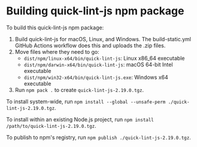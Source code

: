 # Building quick-lint-js npm package

To build this quick-lint-js npm package:

1. Build quick-lint-js for macOS, Linux, and Windows. The build-static.yml GitHub
   Actions workflow does this and uploads the .zip files.
2. Move files where they need to go:
   * `dist/npm/linux-x64/bin/quick-lint-js`: Linux x86_64 executable
   * `dist/npm/darwin-x64/bin/quick-lint-js`: macOS 64-bit Intel executable
   * `dist/npm/win32-x64/bin/quick-lint-js.exe`: Windows x64 executable
3. Run `npm pack .` to create `quick-lint-js-2.19.0.tgz`.

To install system-wide, run
`npm install --global --unsafe-perm ./quick-lint-js-2.19.0.tgz`.

To install within an existing Node.js project, run
`npm install /path/to/quick-lint-js-2.19.0.tgz`.

To publish to npm's registry, run `npm publish ./quick-lint-js-2.19.0.tgz`.
